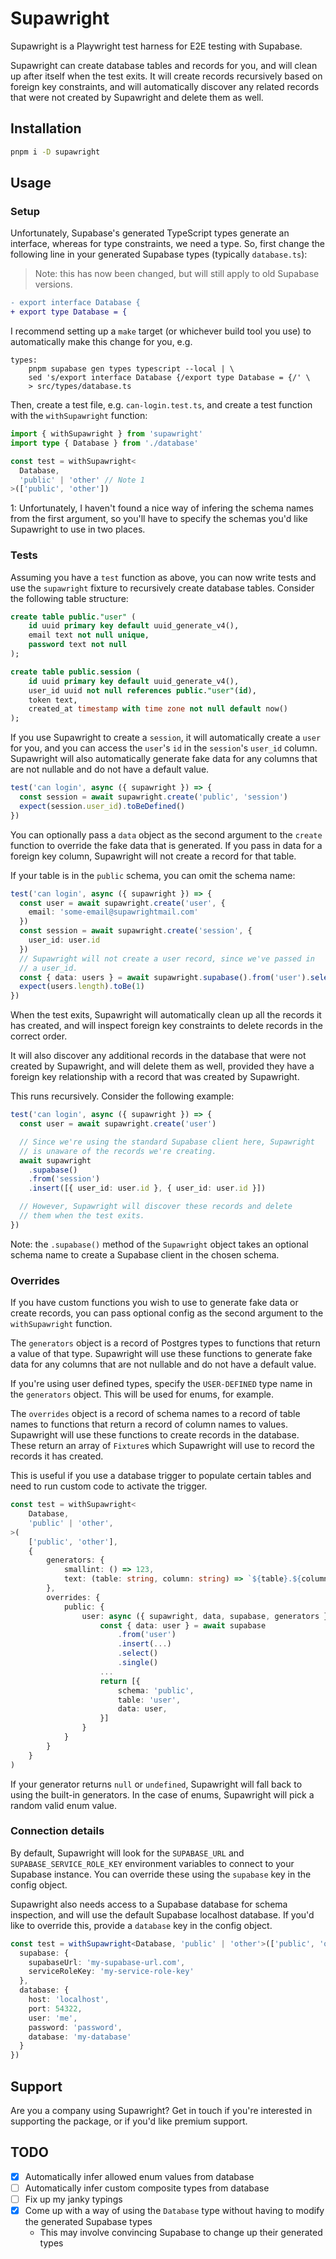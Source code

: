 # Supawright

Supawright is a Playwright test harness for E2E testing with Supabase.

Supawright can create database tables and records for you, and will clean up
after itself when the test exits. It will create records recursively based on
foreign key constraints, and will automatically discover any related records
that were not created by Supawright and delete them as well.

## Installation

```bash
pnpm i -D supawright
```

## Usage

### Setup

Unfortunately, Supabase's generated TypeScript types generate an interface,
whereas for type constraints, we need a type. So, first change the following
line in your generated Supabase types (typically `database.ts`):

> Note: this has now been changed, but will still apply to old Supabase versions.

```diff
- export interface Database {
+ export type Database = {
```

I recommend setting up a `make` target (or whichever build tool you use) to
automatically make this change for you, e.g.

```make
types:
    pnpm supabase gen types typescript --local | \
    sed 's/export interface Database {/export type Database = {/' \
    > src/types/database.ts
```

Then, create a test file, e.g. `can-login.test.ts`, and create a test function
with the `withSupawright` function:

```ts
import { withSupawright } from 'supawright'
import type { Database } from './database'

const test = withSupawright<
  Database,
  'public' | 'other' // Note 1
>(['public', 'other'])
```

1: Unfortunately, I haven't found a nice way of infering the schema names from
the first argument, so you'll have to specify the schemas you'd like Supawright
to use in two places.

### Tests

Assuming you have a `test` function as above, you can now write tests and use
the `supawright` fixture to recursively create database tables. Consider the
following table structure:

```sql
create table public."user" (
    id uuid primary key default uuid_generate_v4(),
    email text not null unique,
    password text not null
);

create table public.session (
    id uuid primary key default uuid_generate_v4(),
    user_id uuid not null references public."user"(id),
    token text,
    created_at timestamp with time zone not null default now()
);
```

If you use Supawright to create a `session`, it will automatically create a
`user` for you, and you can access the `user`'s `id` in the `session`'s
`user_id` column. Supawright will also automatically generate fake data for
any columns that are not nullable and do not have a default value.

```ts
test('can login', async ({ supawright }) => {
  const session = await supawright.create('public', 'session')
  expect(session.user_id).toBeDefined()
})
```

You can optionally pass a `data` object as the second argument to the `create`
function to override the fake data that is generated. If you pass in data
for a foreign key column, Supawright will not create a record for that table.

If your table is in the `public` schema, you can omit the schema name:

```ts
test('can login', async ({ supawright }) => {
  const user = await supawright.create('user', {
    email: 'some-email@supawrightmail.com'
  })
  const session = await supawright.create('session', {
    user_id: user.id
  })
  // Supawright will not create a user record, since we've passed in
  // a user_id.
  const { data: users } = await supawright.supabase().from('user').select()
  expect(users.length).toBe(1)
})
```

When the test exits, Supawright will automatically clean up all the records
it has created, and will inspect foreign key constraints to delete records in
the correct order.

It will also discover any additional records in the database that were not
created by Supawright, and will delete them as well, provided they have a
foreign key relationship with a record that was created by Supawright.

This runs recursively. Consider the following example:

```ts
test('can login', async ({ supawright }) => {
  const user = await supawright.create('user')

  // Since we're using the standard Supabase client here, Supawright
  // is unaware of the records we're creating.
  await supawright
    .supabase()
    .from('session')
    .insert([{ user_id: user.id }, { user_id: user.id }])

  // However, Supawright will discover these records and delete
  // them when the test exits.
})
```

Note: the `.supabase()` method of the `Supawright` object takes an optional
schema name to create a Supabase client in the chosen schema.

### Overrides

If you have custom functions you wish to use to generate fake data or create
records, you can pass optional config as the second argument to the `withSupawright`
function.

The `generators` object is a record of Postgres types to functions that return
a value of that type. Supawright will use these functions to generate fake
data for any columns that are not nullable and do not have a default value.

If you're using user defined types, specify the `USER-DEFINED` type name in
the `generators` object. This will be used for enums, for example.

The `overrides` object is a record of schema names to a record of table names
to functions that return a record of column names to values. Supawright will
use these functions to create records in the database. These return an array
of `Fixture`s which Supawright will use to record the records it has created.

This is useful if you use a database trigger to populate certain tables and
need to run custom code to activate the trigger.

```ts
const test = withSupawright<
    Database,
    'public' | 'other',
>(
    ['public', 'other'],
    {
        generators: {
            smallint: () => 123,
            text: (table: string, column: string) => `${table}.${column}`,
        },
        overrides: {
            public: {
                user: async ({ supawright, data, supabase, generators }) => {
                    const { data: user } = await supabase
                        .from('user')
                        .insert(...)
                        .select()
                        .single()
                    ...
                    return [{
                        schema: 'public',
                        table: 'user',
                        data: user,
                    }]
                }
            }
        }
    }
)
```

If your generator returns `null` or `undefined`, Supawright will fall back to
using the built-in generators. In the case of enums, Supawright will pick a
random valid enum value.

### Connection details

By default, Supawright will look for the `SUPABASE_URL` and `SUPABASE_SERVICE_ROLE_KEY`
environment variables to connect to your Supabase instance. You can override
these using the `supabase` key in the config object.

Supawright also needs access to a Supabase database for schema inspection, and will
use the default Supabase localhost database. If you'd like to override this, provide
a `database` key in the config object.

```ts
const test = withSupawright<Database, 'public' | 'other'>(['public', 'other'], {
  supabase: {
    supabaseUrl: 'my-supabase-url.com',
    serviceRoleKey: 'my-service-role-key'
  },
  database: {
    host: 'localhost',
    port: 54322,
    user: 'me',
    password: 'password',
    database: 'my-database'
  }
})
```

## Support

Are you a company using Supawright? Get in touch if you're interested in supporting
the package, or if you'd like premium support.

## TODO

- [x] Automatically infer allowed enum values from database
- [ ] Automatically infer custom composite types from database
- [ ] Fix up my janky typings
- [x] Come up with a way of using the `Database` type without having to modify
      the generated Supabase types
  - This may involve convincing Supabase to change up their generated types
